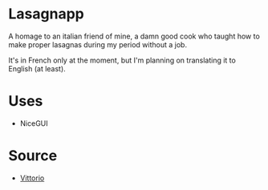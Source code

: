 # Lasagnapp

A homage to an italian friend of mine, a damn good cook who taught how to make proper lasagnas during my period without a job.

It's in French only at the moment, but I'm planning on translating it to English (at least).

# Uses

* NiceGUI

# Source

* [Vittorio](https://www.vittorio.gent/)